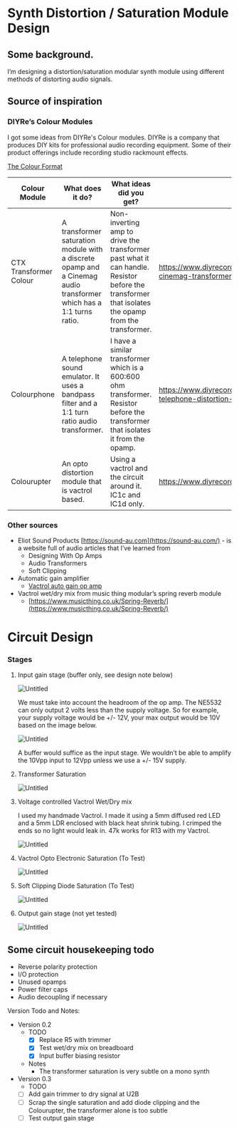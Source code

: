 # Synth Distortion / Saturation Module Design

## Some background.

I’m designing a distortion/saturation modular synth module using different methods of distorting audio signals.

## Source of inspiration

### DIYRe’s Colour Modules

I got some ideas from DIYRe's Colour modules. DIYRe is a company that produces DIY kits for professional audio recording equipment. Some of their product offerings include recording studio rackmount effects.

[The Colour Format](https://www.diyrecordingequipment.com/pages/the-colour-format)

| Colour Module | What does it do? | What ideas did you get? | Link to page | Schematic |
| --- | --- | --- | --- | --- |
| CTX Transformer Colour | A transformer saturation module with a discrete opamp and a Cinemag audio transformer which has a 1:1 turns ratio. | Non-inverting amp to drive the transformer past what it can handle. Resistor before the transformer that isolates the opamp from the transformer. | https://www.diyrecordingequipment.com/products/ctx-cinemag-transformer-colour-mkii | https://cdn.shopify.com/s/files/1/0698/2265/files/CTX_mkII_Schematic.pdf?375 |
| Colourphone | A telephone sound emulator. It uses a bandpass filter and a 1:1 turn ratio audio transformer. | I have a similar transformer which is a 600:600 ohm transformer. Resistor before the transformer that isolates it from the opamp. | https://www.diyrecordingequipment.com/products/colourphone-telephone-distortion-colour | https://cdn.shopify.com/s/files/1/0698/2265/files/XQP_Colourphone_Schematic_1.3.pdf?8973696934571457842 |
| Colourupter | An opto distortion module that is vactrol based. | Using a vactrol and the circuit around it. IC1c and IC1d only. | https://www.diyrecordingequipment.com/products/colourupter | https://cdn.shopify.com/s/files/1/0698/2265/files/XQP_Colourupter_Schematic_1.7.pdf?13355729951948932441 |

### Other sources

- Eliot Sound Products [https://sound-au.com](https://sound-au.com/) - is a website full of audio articles that I’ve learned from
    - Designing With Op Amps
    - Audio Transformers
    - Soft Clipping
- Automatic gain amplifier
    - [Vactrol auto gain op amp](https://www.youtube.com/watch?v=Cg2cLocjgGQ)
- Vactrol wet/dry mix from music thing modular’s spring reverb module
    - [https://www.musicthing.co.uk/Spring-Reverb/](https://www.musicthing.co.uk/Spring-Reverb/)

# Circuit Design

### Stages

1. Input gain stage (buffer only, see design note below)
    
    ![Untitled](readme_images/Untitled.png)
    
    We must take into account the headroom of the op amp. The NE5532 can only output 2 volts less than the supply voltage. So for example, your supply voltage would be +/- 12V, your max output would be 10V based on the image below.
    
    ![Untitled](readme_images/Untitled%201.png)
    
    A buffer would suffice as the input stage. We wouldn’t be able to amplify the 10Vpp input to 12Vpp unless we use a +/- 15V supply. 
    
2. Transformer Saturation
    
    ![Untitled](readme_images/Untitled%202.png)
    
3. Voltage controlled Vactrol Wet/Dry mix
    
    I used my handmade Vactrol. I made it using a 5mm diffused red LED and a 5mm LDR enclosed with black heat shrink tubing. I crimped the ends so no light would leak in. 47k works for R13 with my Vactrol.
    
    ![Untitled](readme_images/Untitled%203.png)
    
4. Vactrol Opto Electronic Saturation (To Test)
    
    ![Untitled](readme_images/Untitled%204.png)
    
5. Soft Clipping Diode Saturation (To Test)
    
    ![Untitled](readme_images/Untitled%205.png)
    
6. Output gain stage (not yet tested)
    
    ![Untitled](readme_images/Untitled%206.png)
    

## Some circuit housekeeping todo

- Reverse polarity protection
- I/O protection
- Unused opamps
- Power filter caps
- Audio decoupling if necessary

Version Todo and Notes:

- Version 0.2
    - TODO
        - [x]  Replace R5 with trimmer
        - [x]  Test wet/dry mix on breadboard
        - [x]  Input buffer biasing resistor
    - Notes
        - The transformer saturation is very subtle on a mono synth
- Version 0.3
    - TODO
    - [ ]  Add gain trimmer to dry signal at U2B
    - [ ]  Scrap the single saturation and add diode clipping and the Colourupter, the transformer alone is too subtle
    - [ ]  Test output gain stage